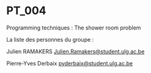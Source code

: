 PT_004
=========================

Programming techniques : The shower room problem

La liste des personnes du groupe :

Julien RAMAKERS <Julien.Ramakers@student.ulg.ac.be>

Pierre-Yves Derbaix <pyderbaix@student.ulg.ac.be>
